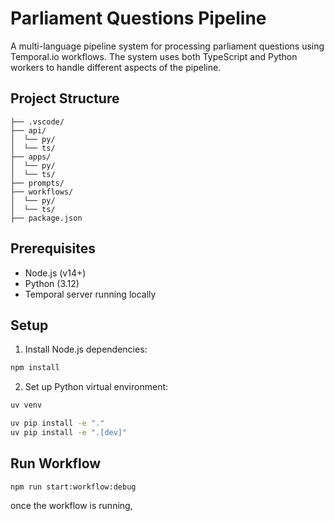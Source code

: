 # Parliament Questions Pipeline

A multi-language pipeline system for processing parliament questions using Temporal.io workflows. The system uses both TypeScript and Python workers to handle different aspects of the pipeline.

## Project Structure

```
├── .vscode/
├── api/
│  └── py/
│  └── ts/
├── apps/
│  └── py/
│  └── ts/
├── prompts/
├── workflows/
│  └── py/
│  └── ts/
├── package.json
```

## Prerequisites

- Node.js (v14+)
- Python (3.12)
- Temporal server running locally

## Setup

1. Install Node.js dependencies:

```bash
npm install
```

2. Set up Python virtual environment:

```bash
uv venv
```

```bash
uv pip install -e "."
uv pip install -e ".[dev]"
```

## Run Workflow

```
npm run start:workflow:debug
```

once the workflow is running,
